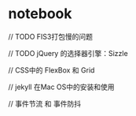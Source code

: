 # notebook


// TODO FIS3打包慢的问题

// TODO jQuery 的选择器引擎：Sizzle 

// CSS中的 FlexBox 和 Grid

// jekyll 在Mac OS中的安装和使用


// 事件节流 和 事件防抖
